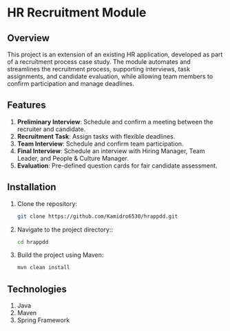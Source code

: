 # HR Recruitment Module

## Overview

This project is an extension of an existing HR application, developed as part of a recruitment process case study. The module automates and streamlines the recruitment process, supporting interviews, task assignments, and candidate evaluation, while allowing team members to confirm participation and manage deadlines.

## Features

1. **Preliminary Interview**: Schedule and confirm a meeting between the recruiter and candidate.
2. **Recruitment Task**: Assign tasks with flexible deadlines.
3. **Team Interview**: Schedule and confirm team participation.
4. **Final Interview**: Schedule an interview with Hiring Manager, Team Leader, and People & Culture Manager.
5. **Evaluation**: Pre-defined question cards for fair candidate assessment.

## Installation

1. Clone the repository:
   ```bash
   git clone https://github.com/Kamidro6530/hrappdd.git
   ```
2. Navigate to the project directory::
   ```bash
   cd hrappdd
   ```

3. Build the project using Maven:
   ```bash
   mvn clean install
   ```

## Technologies
1. Java
2. Maven
3. Spring Framework 
